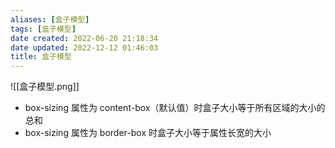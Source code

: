 ```yaml
---
aliases: [盒子模型]
tags: [盒子模型]
date created: 2022-06-20 21:18:34
date updated: 2022-12-12 01:46:03
title: 盒子模型
---
```


![[盒子模型.png]]

- box-sizing 属性为 content-box（默认值）时盒子大小等于所有区域的大小的总和
- box-sizing 属性为 border-box 时盒子大小等于属性长宽的大小
